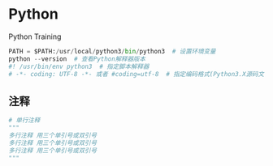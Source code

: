 # Python
Python Training
```python
PATH = $PATH:/usr/local/python3/bin/python3  # 设置环境变量
python --version  # 查看Python解释器版本
#! /usr/bin/env python3  # 指定脚本解释器
# -*- coding: UTF-8 -*- 或者 #coding=utf-8  # 指定编码格式(Python3.X源码文件默认使用UTF-8)
```
## 注释
```python
# 单行注释
"""  
多行注释 用三个单引号或双引号  
多行注释 用三个单引号或双引号  
多行注释 用三个单引号或双引号   
"""
```
